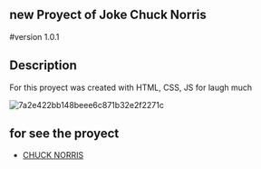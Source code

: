 ## new Proyect of Joke Chuck Norris
#version 1.0.1

## Description
For this proyect was created with HTML, CSS, JS for laugh much

![7a2e422bb148beee6c871b32e2f2271c](https://github.com/user-attachments/assets/d8a7d6e4-8332-467a-bf25-ca1c754d7793)

## for see the proyect  
- [CHUCK NORRIS](https://diversion-chistes.vercel.app/)

